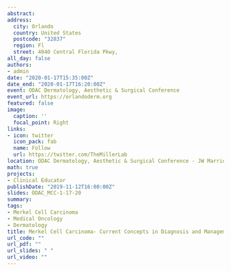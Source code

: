 ```yaml
---
abstract: 
address:
  city: Orlando
  country: United States
  postcode: "32837"
  region: Fl
  street: 4040 Central Florida Pkwy,
all_day: false
authors: 
- admin
date: "2020-01-17T15:35:00Z"
date_end: "2020-01-17T16:20:00Z"
event: ODAC Dermatology, Aesthetic & Surgical Conference
event_url: https://orlandoderm.org
featured: false
image:
  caption: ''
  focal_point: Right
links:
- icon: twitter
  icon_pack: fab
  name: Follow
  url: https://twitter.com/TheMillerLab
location: ODAC Dermatology, Aesthetic & Surgical Conference - JW Marriott
math: true
projects:
- Clinical Educator
publishDate: "2019-11-12T16:00:00Z"
slides: ODAC_MCC-1-17-20
summary:
tags: 
- Merkel Cell Carcinoma
- Medical Oncology
- Dermatology
title: Merkel Cell Carcinoma- Current Concepts in Diagnosis and Management
url_code: ""
url_pdf: ""
url_slides: " "
url_video: ""
---
```

 
